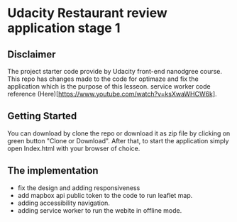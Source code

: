 # Udacity Restaurant review application stage 1

## Disclaimer
The project starter code provide by Udacity front-end nanodgree course.
This repo has changes made to the code for optimaze and fix the application which is the purpose of this lesseon.
service worker code reference (Here)[https://www.youtube.com/watch?v=ksXwaWHCW6k].

## Getting Started
You can download by clone the repo or download it as zip file by clicking on green button "Clone or Download".
After that, to start the application simply open Index.html with your browser of choice.

## The implementation
- fix the design and adding responsiveness
- add mapbox api public token to the code to run leaflet map.
- adding accessibility navigation.
- adding service worker to run the webite in offline mode.